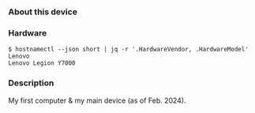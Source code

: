 ### About this device

### Hardware

```
$ hostnamectl --json short | jq -r '.HardwareVendor, .HardwareModel'
Lenovo
Lenovo Legion Y7000
```

### Description

My first computer & my main device (as of Feb. 2024).
